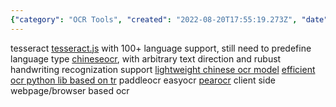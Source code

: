 ```yaml
---
{"category": "OCR Tools", "created": "2022-08-20T17:55:19.273Z", "date": "2022-08-20 17:55:19", "description": "This article compares various OCR (Optical Character Recognition) tools like tesseract.js, ChineseOCR, chineseocr_lite, TrWebOCR, paddleocr, easyocr, and PearOCR. These tools support multiple languages, different text directions, and handwriting recognition with varying capabilities.", "modified": "2022-11-04T09:57:04.686Z", "tags": ["ocr", "picture to text"], "title": "OCR tools"}
---
```

tesseract
[tesseract.js](https://github.com/naptha/tesseract.js) with 100+ language support, still need to predefine language type
[chineseocr](https://github.com/chineseocr/chineseocr), with arbitrary text direction and rubust handwriting recognization support
[lightweight chinese ocr model](https://github.com/DayBreak-u/chineseocr_lite)
[efficient ocr python lib based on tr](https://github.com/alisen39/TrWebOCR)
paddleocr
easyocr
[pearocr](https://github.com/PearOCR/website) client side webpage/browser based ocr